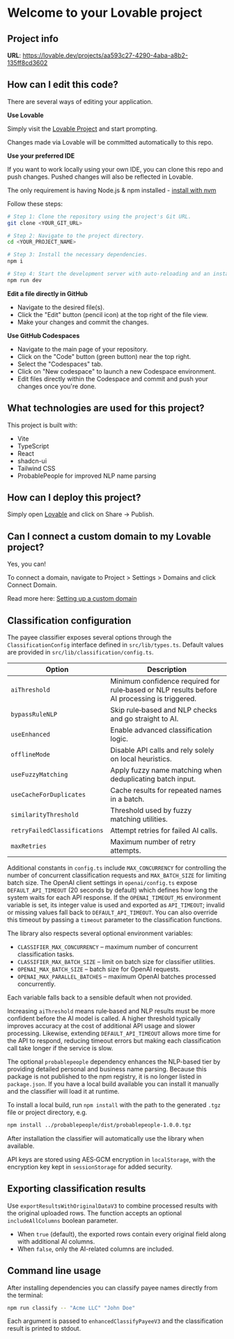 # Welcome to your Lovable project

## Project info

**URL**: https://lovable.dev/projects/aa593c27-4290-4aba-a8b2-135ff8cd3602

## How can I edit this code?

There are several ways of editing your application.

**Use Lovable**

Simply visit the [Lovable Project](https://lovable.dev/projects/aa593c27-4290-4aba-a8b2-135ff8cd3602) and start prompting.

Changes made via Lovable will be committed automatically to this repo.

**Use your preferred IDE**

If you want to work locally using your own IDE, you can clone this repo and push changes. Pushed changes will also be reflected in Lovable.

The only requirement is having Node.js & npm installed - [install with nvm](https://github.com/nvm-sh/nvm#installing-and-updating)

Follow these steps:

```sh
# Step 1: Clone the repository using the project's Git URL.
git clone <YOUR_GIT_URL>

# Step 2: Navigate to the project directory.
cd <YOUR_PROJECT_NAME>

# Step 3: Install the necessary dependencies.
npm i

# Step 4: Start the development server with auto-reloading and an instant preview.
npm run dev
```

**Edit a file directly in GitHub**

- Navigate to the desired file(s).
- Click the "Edit" button (pencil icon) at the top right of the file view.
- Make your changes and commit the changes.

**Use GitHub Codespaces**

- Navigate to the main page of your repository.
- Click on the "Code" button (green button) near the top right.
- Select the "Codespaces" tab.
- Click on "New codespace" to launch a new Codespace environment.
- Edit files directly within the Codespace and commit and push your changes once you're done.

## What technologies are used for this project?

This project is built with:

- Vite
- TypeScript
- React
- shadcn-ui
- Tailwind CSS
- ProbablePeople for improved NLP name parsing

## How can I deploy this project?

Simply open [Lovable](https://lovable.dev/projects/aa593c27-4290-4aba-a8b2-135ff8cd3602) and click on Share -> Publish.

## Can I connect a custom domain to my Lovable project?

Yes, you can!

To connect a domain, navigate to Project > Settings > Domains and click Connect Domain.

Read more here: [Setting up a custom domain](https://docs.lovable.dev/tips-tricks/custom-domain#step-by-step-guide)

## Classification configuration

The payee classifier exposes several options through the `ClassificationConfig`
interface defined in `src/lib/types.ts`. Default values are provided in
`src/lib/classification/config.ts`.

| Option | Description |
| ------ | ----------- |
| `aiThreshold` | Minimum confidence required for rule‑based or NLP results before AI processing is triggered. |
| `bypassRuleNLP` | Skip rule‑based and NLP checks and go straight to AI. |
| `useEnhanced` | Enable advanced classification logic. |
| `offlineMode` | Disable API calls and rely solely on local heuristics. |
| `useFuzzyMatching` | Apply fuzzy name matching when deduplicating batch input. |
| `useCacheForDuplicates` | Cache results for repeated names in a batch. |
| `similarityThreshold` | Threshold used by fuzzy matching utilities. |
| `retryFailedClassifications` | Attempt retries for failed AI calls. |
| `maxRetries` | Maximum number of retry attempts. |

Additional constants in `config.ts` include `MAX_CONCURRENCY` for controlling
the number of concurrent classification requests and `MAX_BATCH_SIZE` for
limiting batch size. The OpenAI client settings in `openai/config.ts` expose
`DEFAULT_API_TIMEOUT` (20&nbsp;seconds by default) which defines how long the
system waits for each API response. If the `OPENAI_TIMEOUT_MS` environment
variable is set, its integer value is used and exported as `API_TIMEOUT`; invalid
or missing values fall back to `DEFAULT_API_TIMEOUT`. You can also override this
timeout by passing a `timeout` parameter to the classification functions.

The library also respects several optional environment variables:

- `CLASSIFIER_MAX_CONCURRENCY` – maximum number of concurrent classification tasks.
- `CLASSIFIER_MAX_BATCH_SIZE` – limit on batch size for classifier utilities.
- `OPENAI_MAX_BATCH_SIZE` – batch size for OpenAI requests.
- `OPENAI_MAX_PARALLEL_BATCHES` – maximum OpenAI batches processed concurrently.

Each variable falls back to a sensible default when not provided.

Increasing `aiThreshold` means rule‑based and NLP results must be more confident
before the AI model is called. A higher threshold typically improves accuracy at
the cost of additional API usage and slower processing. Likewise, extending
`DEFAULT_API_TIMEOUT` allows more time for the API to respond, reducing timeout
errors but making each classification call take longer if the service is slow.

The optional `probablepeople` dependency enhances the NLP-based tier by
providing detailed personal and business name parsing. Because this package is
not published to the npm registry, it is no longer listed in `package.json`.
If you have a local build available you can install it manually and the
classifier will load it at runtime.

To install a local build, run `npm install` with the path to the generated
`.tgz` file or project directory, e.g.

```sh
npm install ../probablepeople/dist/probablepeople-1.0.0.tgz
```

After installation the classifier will automatically use the library when
available.

API keys are stored using AES‑GCM encryption in `localStorage`, with the
encryption key kept in `sessionStorage` for added security.

## Exporting classification results

Use `exportResultsWithOriginalDataV3` to combine processed results with the
original uploaded rows. The function accepts an optional `includeAllColumns`
boolean parameter.

- When `true` (default), the exported rows contain every original field along
  with additional AI columns.
- When `false`, only the AI-related columns are included.

## Command line usage

After installing dependencies you can classify payee names directly from the
terminal:

```sh
npm run classify -- "Acme LLC" "John Doe"
```

Each argument is passed to `enhancedClassifyPayeeV3` and the classification
result is printed to stdout.
